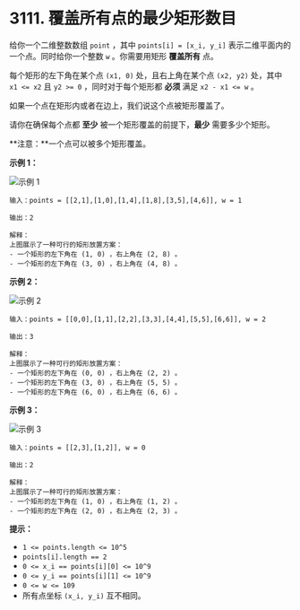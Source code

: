 # 3111. 覆盖所有点的最少矩形数目

给你一个二维整数数组 `point` ，其中 `points[i] = [x_i, y_i]` 表示二维平面内的一个点。同时给你一个整数 `w` 。你需要用矩形 **覆盖所有** 点。

每个矩形的左下角在某个点 `(x1, 0)` 处，且右上角在某个点 `(x2, y2)` 处，其中 `x1 <= x2` 且 `y2 >= 0` ，同时对于每个矩形都 **必须** 满足 `x2 - x1 <= w` 。

如果一个点在矩形内或者在边上，我们说这个点被矩形覆盖了。

请你在确保每个点都 **至少** 被一个矩形覆盖的前提下，**最少** 需要多少个矩形。

**注意：**一个点可以被多个矩形覆盖。

**示例 1：**

![示例 1](https://assets.leetcode.com/uploads/2024/03/04/screenshot-from-2024-03-04-20-33-05.png)

```()
输入：points = [[2,1],[1,0],[1,4],[1,8],[3,5],[4,6]], w = 1

输出：2

解释：
上图展示了一种可行的矩形放置方案：
- 一个矩形的左下角在 (1, 0) ，右上角在 (2, 8) 。
- 一个矩形的左下角在 (3, 0) ，右上角在 (4, 8) 。
```

**示例 2：**

![示例 2](https://assets.leetcode.com/uploads/2024/03/04/screenshot-from-2024-03-04-18-59-12.png)

```()
输入：points = [[0,0],[1,1],[2,2],[3,3],[4,4],[5,5],[6,6]], w = 2

输出：3

解释：
上图展示了一种可行的矩形放置方案：
- 一个矩形的左下角在 (0, 0) ，右上角在 (2, 2) 。
- 一个矩形的左下角在 (3, 0) ，右上角在 (5, 5) 。
- 一个矩形的左下角在 (6, 0) ，右上角在 (6, 6) 。
```

**示例 3：**

![示例 3](https://assets.leetcode.com/uploads/2024/03/04/screenshot-from-2024-03-04-20-24-03.png)

```()
输入：points = [[2,3],[1,2]], w = 0

输出：2

解释：
上图展示了一种可行的矩形放置方案：
- 一个矩形的左下角在 (1, 0) ，右上角在 (1, 2) 。
- 一个矩形的左下角在 (2, 0) ，右上角在 (2, 3) 。
```

**提示：**

- `1 <= points.length <= 10^5`
- `points[i].length == 2`
- `0 <= x_i == points[i][0] <= 10^9`
- `0 <= y_i == points[i][1] <= 10^9`
- `0 <= w <= 109`
- 所有点坐标 `(x_i, y_i)` 互不相同。
